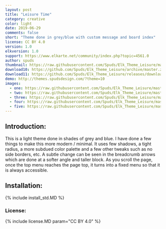 ```yaml
---
layout: post
title: "Leisure Time"
category: creative
color: light
date: 2019-06-29
comments: false
short: "Theme done in grey/blue with custom message and board index"
license: CC BY 4.0
version: 1.0
elkversion: 1.0
support: https://www.elkarte.net/community/index.php?topic=4561.0
author: spuds
thumbnail: https://raw.githubusercontent.com/Spuds/Elk_Theme_Leisure/master/sample_images/topiclisting.jpg
download10: https://github.com/Spuds/Elk_Theme_Leisure/archive/master.zip
download11: https://github.com/Spuds/Elk_Theme_Leisure/releases/download/V1.1/elk_theme_leisure_11.zip
demo: http://themes.spudsdesign.com/?theme=10
images:
  - one: https://raw.githubusercontent.com/Spuds/Elk_Theme_Leisure/master/sample_images/boardindex.jpg
  - two: https://raw.githubusercontent.com/Spuds/Elk_Theme_Leisure/master/sample_images/message.jpg
  - three: https://raw.githubusercontent.com/Spuds/Elk_Theme_Leisure/master/sample_images/searchbar.jpg
  - four: https://raw.githubusercontent.com/Spuds/Elk_Theme_Leisure/master/sample_images/stats.jpg
  - five: https://raw.githubusercontent.com/Spuds/Elk_Theme_Leisure/master/sample_images/topiclisting.jpg
---
```


## Introduction:
This is a light theme done in shades of grey and blue.  I have done a few things to make this more modern / minimal.  It uses few shadows, a tight radius, a more subdued color palette and a few other tweaks such as no side borders, etc.  A subtle change can be seen in the breadcrumb arrows which are done at a softer angle and taller block.  As you scroll the page, once the top menu reaches the page top, it turns into a fixed menu so that it is always accessible.

## Installation:
{% include install_std.MD %}

### License:
{% include license.MD param="CC BY 4.0" %}
